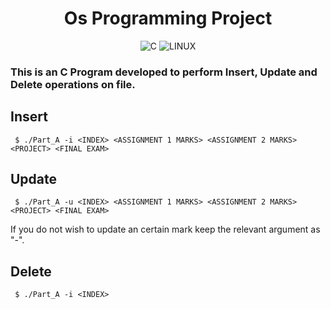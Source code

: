 <div align="center">

# Os Programming Project

![C](https://img.shields.io/badge/C-00599C?style=for-the-badge&logo=c&logoColor=white)
![LINUX](https://img.shields.io/badge/Linux-FCC624?style=for-the-badge&logo=linux&logoColor=black)
</div>

### This is an C Program developed to perform Insert, Update and Delete operations on file.
## Insert
```
 $ ./Part_A -i <INDEX> <ASSIGNMENT 1 MARKS> <ASSIGNMENT 2 MARKS> <PROJECT> <FINAL EXAM>
 ```
## Update
```
 $ ./Part_A -u <INDEX> <ASSIGNMENT 1 MARKS> <ASSIGNMENT 2 MARKS> <PROJECT> <FINAL EXAM>
 ```
If you do not wish to update an certain mark keep the relevant argument as "-".
## Delete
```
 $ ./Part_A -i <INDEX>
 ```

